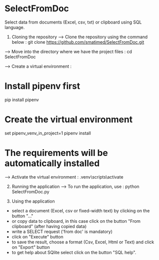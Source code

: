 # SelectFromDoc
Select data from documents (Excel, csv, txt) or clipboard using SQL language.


1. Cloning the repository
--> Clone the repository using the command below :
git clone https://github.com/smatimed/SelectFromDoc.git

--> Move into the directory where we have the project files :
cd SelectFromDoc

--> Create a virtual environment :

# Install pipenv first
pip install pipenv

# Create the virtual environment
set pipenv_venv_in_project=1
pipenv install
# The requirements will be automatically installed

--> Activate the virtual environment :
.venv\scripts\activate


2. Running the application
--> To run the application, use :
python SelectFromDoc.py


3. Using the application
- select a document (Excel, csv or fixed-width text) by clicking on the button "..."
- or copy data to clipboard, in this case click on the button "From clipboard" (after having copied data)
- write a SELECT request ('from doc' is mandatory)
- click on "Execute" button
- to save the result, choose a format (Csv, Excel, Html or Text) and click on "Export" button
- to get help about SQlite select click on the button "SQL help".
